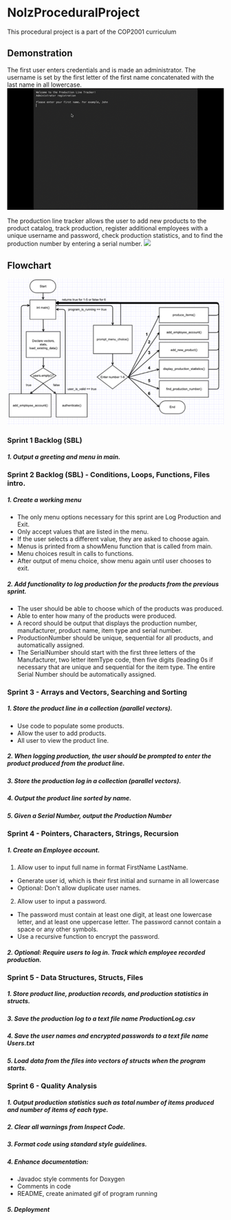 # NolzProceduralProject

 This procedural project is a part of the COP2001 curriculum

## Demonstration
The first user enters credentials and is made an administrator. The
username is set by the first letter of the first name concatenated with
the last name in all lowercase. 
![](LoginAdminSetup.gif)

The production line tracker allows the user to add new products to the product catalog, track production, register additional employees with a unique username and password, check production statistics, and to find the production number by entering a serial number.
![](ProceduralGif2.gif)

## Flowchart
![](FlowchartProceduralProject.png)

### Sprint 1 Backlog (SBL)

##### 1. Output a greeting and menu in main.
  
### Sprint 2 Backlog (SBL) - Conditions, Loops, Functions, Files intro. 

##### 1. Create a working menu
- The only menu options necessary for this sprint are Log Production and Exit.
- Only accept values that are listed in the menu.
- If the user selects a different value, they are asked to choose again.
- Menus is printed from a showMenu function that is called from main.
- Menu choices result in calls to functions.
- After output of menu choice, show menu again until user chooses to exit.
##### 2. Add functionality to log production for the products from the previous sprint.
- The user should be able to choose which of the products was produced.
- Able to enter how many of the products were produced.
- A record should be output that displays the production number, manufacturer, product name, item type and serial number. 
- ProductionNumber should be unique, sequential for all products, and automatically assigned.
- The SerialNumber should start with the first three letters of the Manufacturer, two letter itemType code, then five digits (leading 0s if necessary that are unique and sequential for the item type. The entire Serial Number should be automatically assigned.

### Sprint 3 - Arrays and Vectors, Searching and Sorting

##### 1. Store the product line in a collection (parallel vectors).
- Use code to populate some products.
- Allow the user to add products.
- All user to view the product line.
##### 2. When logging production, the user should be prompted to enter the product produced from the product line.
##### 3. Store the production log in a collection (parallel vectors). 
##### 4. Output the product line sorted by name.
##### 5. Given a Serial Number, output the Production Number 

### Sprint 4 - Pointers, Characters, Strings, Recursion

##### 1. Create an Employee account.
1. Allow user to input full name in format FirstName LastName.  
- Generate user id, which is their first initial and surname in all lowercase
- Optional: Don't allow duplicate user names.
2. Allow user to input a password.
- The password must contain at least one digit, at least one lowercase letter, and at least one uppercase letter. The password cannot contain a space or any other symbols. 
- Use a recursive function to encrypt the password. 
##### 2. Optional: Require users to log in. Track which employee recorded production.

### Sprint 5 - Data Structures, Structs, Files
##### 1. Store product line, production records, and production statistics in structs.
##### 3. Save the production log to a text file name ProductionLog.csv
##### 4. Save the user names and encrypted passwords to a text file name Users.txt
##### 5. Load data from the files into vectors of structs when the program starts.

### Sprint 6 - Quality Analysis

##### 1. Output production statistics such as total number of items produced and number of items of each type.
##### 2. Clear all warnings from Inspect Code.
##### 3. Format code using standard style guidelines.
##### 4. Enhance documentation:
- Javadoc style comments for Doxygen
- Comments in code
- README, create animated gif of program running
##### 5. Deployment
